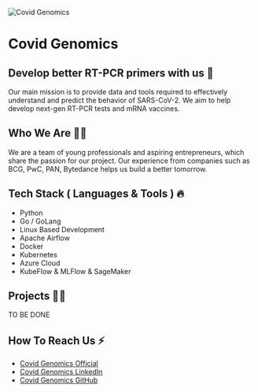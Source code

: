 ![Covid Genomics](https://covidgenomics.com/images/cg_logo.png)

<h1> Covid Genomics </h1>


<h2>Develop better RT-PCR primers with us 💊</h2>
<p>Our main mission is to provide data and tools required to effectively understand and predict the behavior of SARS-CoV-2. We aim to help develop next-gen RT-PCR tests and mRNA vaccines.
</p>

<h2>  Who We Are 🧑‍💻</h2>
<p>We are a team of young professionals and aspiring entrepreneurs, which share the passion for our project. Our experience from companies such as BCG, PwC, PAN, Bytedance helps us build a better tomorrow. </p>
<h2>Tech Stack ( Languages & Tools ) 🔥</h2>
<ul>
    <li>Python</li>
    <li>Go / GoLang</li>
    <li>Linux Based Development</li>
    <li>Apache Airflow</li>
    <li>Docker</li>
    <li>Kubernetes</li>
    <li>Azure Cloud</li>
    <li>KubeFlow & MLFlow & SageMaker</li>
</ul>

<h2>Projects 🧑‍⚕‍ </h2>

TO BE DONE

<h2>How To Reach Us ⚡ </h2>
<ul>
    <li><a href="https://covidgenomics.com/">Covid Genomics Official</a></li>
    <li><a href="https://www.linkedin.com/company/covidgenomics/">Covid Genomics LinkedIn</a></li>
    <li><a href="https://github.com/covid-genomics">Covid Genomics GitHub</a></li>
</ul>

